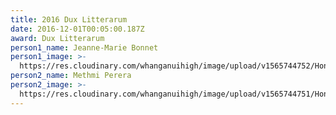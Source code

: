 ```yaml
---
title: 2016 Dux Litterarum
date: 2016-12-01T00:05:00.187Z
award: Dux Litterarum
person1_name: Jeanne-Marie Bonnet
person1_image: >-
  https://res.cloudinary.com/whanganuihigh/image/upload/v1565744752/Honours%20Board/2016_Dux_of_the_School_Jeanne-Marie_Bonnet.jpg
person2_name: Methmi Perera
person2_image: >-
  https://res.cloudinary.com/whanganuihigh/image/upload/v1565744751/Honours%20Board/2016_Proxime_Accessit_-_Methmi_Perera.jpg
---
```


